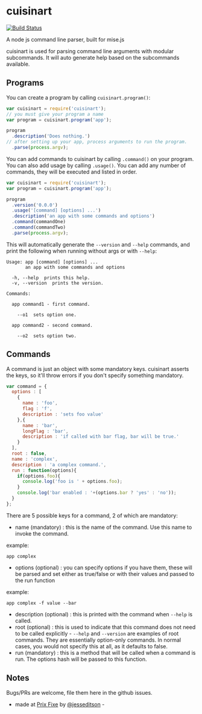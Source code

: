 cuisinart
=========

[![Build Status](https://travis-ci.org/misejs/cuisinart.svg)](https://travis-ci.org/misejs/cuisinart)

A node js command line parser, built for mise.js

cuisinart is used for parsing command line arguments with modular subcommands. It will auto generate help based on the subcommands available.

Programs
---

You can create a program by calling `cuisinart.program()`:

```javascript
var cuisinart = require('cuisinart');
// you must give your program a name
var program = cuisinart.program('app');

program
  .description('Does nothing.')
// after setting up your app, process arguments to run the program.
  .parse(process.argv);
```

You can add commands to cuisinart by calling `.command()` on your program. You can also add usage by calling `.usage()`.
You can add any number of commands, they will be executed and listed in order.

```javascript
var cuisinart = require('cuisinart');
var program = cuisinart.program('app');

program
  .version('0.0.0')
  .usage('[command] [options] ...')
  .description('an app with some commands and options')
  .command(commandOne)
  .command(commandTwo)
  .parse(process.argv);
```

This will automatically generate the `--version` and `--help` commands, and print the following when running without args or with `--help`:

```shell
Usage: app [command] [options] ...
       an app with some commands and options

  -h, --help  prints this help.
  -v, --version  prints the version.

Commands:

  app command1 - first command.

    --o1  sets option one.

  app command2 - second command.

    --o2  sets option two.
```

Commands
---

A command is just an object with some mandatory keys. cuisinart asserts the keys, so it'll throw errors if you don't specify something mandatory.

```javascript
var command = {
  options : [
    {
      name : 'foo',
      flag : 'f',
      description : 'sets foo value'
    },{
      name : 'bar',
      longFlag : 'bar',
      description : 'if called with bar flag, bar will be true.'
    }
  ],
  root : false,
  name : 'complex',
  description : 'a complex command.',
  run : function(options){
    if(options.foo){
      console.log('foo is ' + options.foo);
    }
    console.log('bar enabled : '+(options.bar ? 'yes' : 'no'));
  }
};
```

There are 5 possible keys for a command, 2 of which are mandatory:

- name (mandatory) : this is the name of the command. Use this name to invoke the command.

example:
```shell
app complex
```

- options (optional) : you can specify options if you have them, these will be parsed and set either as true/false or with their values and passed to the run function

example:
```shell
app complex -f value --bar  
```

- description (optional) : this is printed with the command when `--help` is called.
- root (optional) : this is used to indicate that this command does not need to be called explicitly - `--help` and `--version` are examples of root commands. They are essentially option-only commands. In normal cases, you would not specify this at all, as it defaults to false.
- run (mandatory) : this is a method that will be called when a command is run. The options hash will be passed to this function.

Notes
---

Bugs/PRs are welcome, file them here in the github issues.


- made at [Prix Fixe](http://prixfixeapp.com) by [@jesseditson](http://twitter.com/jesseditson) -
